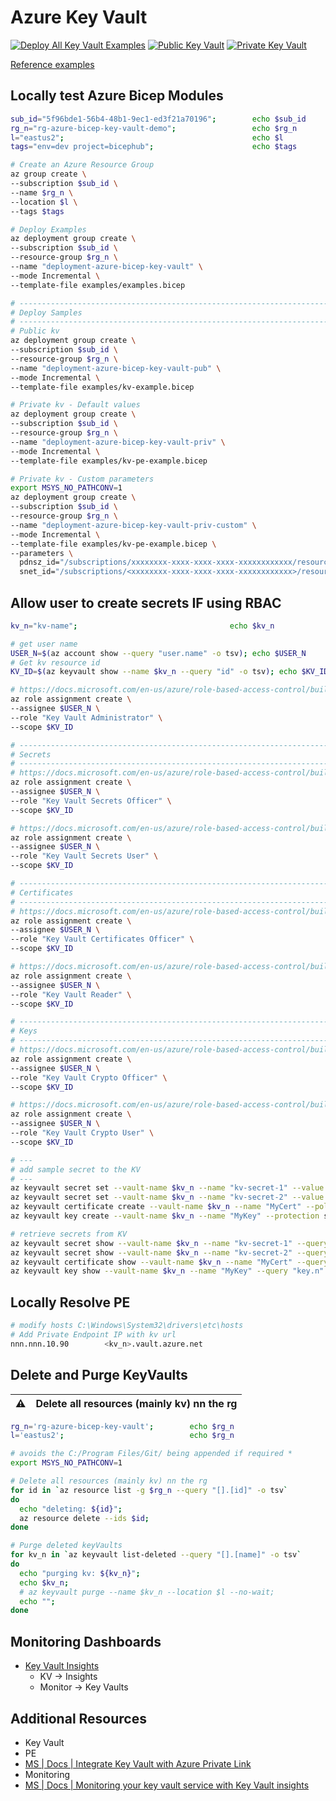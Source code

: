 # Azure Key Vault

[![Deploy All Key Vault Examples](https://github.com/ArtiomLK/azure-bicep-key-vault/actions/workflows/dev.orchestrator.yml/badge.svg?branch=main&event=push)](https://github.com/ArtiomLK/azure-bicep-key-vault/actions/workflows/dev.orchestrator.yml)
[![Public Key Vault](https://github.com/ArtiomLK/azure-bicep-key-vault/actions/workflows/kv-public.yml/badge.svg?branch=main&event=push)](https://github.com/ArtiomLK/azure-bicep-key-vault/actions/workflows/kv-public.yml)
[![Private Key Vault](https://github.com/ArtiomLK/azure-bicep-key-vault/actions/workflows/kv-private.yml/badge.svg?branch=main&event=push)](https://github.com/ArtiomLK/azure-bicep-key-vault/actions/workflows/kv-private.yml)

[Reference examples][1]

## Locally test Azure Bicep Modules

```bash
sub_id="5f96bde1-56b4-48b1-9ec1-ed3f21a70196";        echo $sub_id
rg_n="rg-azure-bicep-key-vault-demo";                 echo $rg_n
l="eastus2";                                          echo $l
tags="env=dev project=bicephub";                      echo $tags

# Create an Azure Resource Group
az group create \
--subscription $sub_id \
--name $rg_n \
--location $l \
--tags $tags

# Deploy Examples
az deployment group create \
--subscription $sub_id \
--resource-group $rg_n \
--name "deployment-azure-bicep-key-vault" \
--mode Incremental \
--template-file examples/examples.bicep

# ------------------------------------------------------------------------------------------------
# Deploy Samples
# ------------------------------------------------------------------------------------------------
# Public kv
az deployment group create \
--subscription $sub_id \
--resource-group $rg_n \
--name "deployment-azure-bicep-key-vault-pub" \
--mode Incremental \
--template-file examples/kv-example.bicep

# Private kv - Default values
az deployment group create \
--subscription $sub_id \
--resource-group $rg_n \
--name "deployment-azure-bicep-key-vault-priv" \
--mode Incremental \
--template-file examples/kv-pe-example.bicep

# Private kv - Custom parameters
export MSYS_NO_PATHCONV=1
az deployment group create \
--subscription $sub_id \
--resource-group $rg_n \
--name "deployment-azure-bicep-key-vault-priv-custom" \
--mode Incremental \
--template-file examples/kv-pe-example.bicep \
--parameters \
  pdnsz_id="/subscriptions/xxxxxxxx-xxxx-xxxx-xxxx-xxxxxxxxxxxx/resourceGroups/<rg-name>/providers/Microsoft.Network/privateDnsZones/privatelink.vaultcore.azure.net" \
  snet_id="/subscriptions/<xxxxxxxx-xxxx-xxxx-xxxx-xxxxxxxxxxxx>/resourceGroups/<rg-name>/rg-name>/providers/Microsoft.Network/virtualNetworks/<vnet-name>/subnets/<snet-pe>"
```

## Allow user to create secrets IF using RBAC

```bash
kv_n="kv-name";                                  echo $kv_n

# get user name
USER_N=$(az account show --query "user.name" -o tsv); echo $USER_N
# Get kv resource id
KV_ID=$(az keyvault show --name $kv_n --query "id" -o tsv); echo $KV_ID

# https://docs.microsoft.com/en-us/azure/role-based-access-control/built-in-roles#key-vault-administrator
az role assignment create \
--assignee $USER_N \
--role "Key Vault Administrator" \
--scope $KV_ID

# ------------------------------------------------------------------------------------------------
# Secrets
# ------------------------------------------------------------------------------------------------
# https://docs.microsoft.com/en-us/azure/role-based-access-control/built-in-roles#key-vault-secrets-officer
az role assignment create \
--assignee $USER_N \
--role "Key Vault Secrets Officer" \
--scope $KV_ID

# https://docs.microsoft.com/en-us/azure/role-based-access-control/built-in-roles#key-vault-secrets-user
az role assignment create \
--assignee $USER_N \
--role "Key Vault Secrets User" \
--scope $KV_ID

# ------------------------------------------------------------------------------------------------
# Certificates
# ------------------------------------------------------------------------------------------------
# https://docs.microsoft.com/en-us/azure/role-based-access-control/built-in-roles#key-vault-certificates-officer
az role assignment create \
--assignee $USER_N \
--role "Key Vault Certificates Officer" \
--scope $KV_ID

# https://docs.microsoft.com/en-us/azure/role-based-access-control/built-in-roles#key-vault-reader
az role assignment create \
--assignee $USER_N \
--role "Key Vault Reader" \
--scope $KV_ID

# ------------------------------------------------------------------------------------------------
# Keys
# ------------------------------------------------------------------------------------------------
# https://docs.microsoft.com/en-us/azure/role-based-access-control/built-in-roles#key-vault-crypto-officer
az role assignment create \
--assignee $USER_N \
--role "Key Vault Crypto Officer" \
--scope $KV_ID

# https://docs.microsoft.com/en-us/azure/role-based-access-control/built-in-roles#key-vault-crypto-user
az role assignment create \
--assignee $USER_N \
--role "Key Vault Crypto User" \
--scope $KV_ID

# ---
# add sample secret to the KV
# ---
az keyvault secret set --vault-name $kv_n --name "kv-secret-1" --value "kv-secret-1-value"
az keyvault secret set --vault-name $kv_n --name "kv-secret-2" --value "kv-secret-2-value"
az keyvault certificate create --vault-name $kv_n --name "MyCert" --policy "$(az keyvault certificate get-default-policy)"
az keyvault key create --vault-name $kv_n --name "MyKey" --protection software

# retrieve secrets from KV
az keyvault secret show --vault-name $kv_n --name "kv-secret-1" --query "value"
az keyvault secret show --vault-name $kv_n --name "kv-secret-2" --query "value"
az keyvault certificate show --vault-name $kv_n --name "MyCert" --query "cer"
az keyvault key show --vault-name $kv_n --name "MyKey" --query "key.n"
```

## Locally Resolve PE

```bash
# modify hosts C:\Windows\System32\drivers\etc\hosts
# Add Private Endpoint IP with kv url
nnn.nnn.10.90        <kv_n>.vault.azure.net
```

## Delete and Purge KeyVaults

| :warning: | Delete all resources (mainly kv) nn the rg |
| --------- | :----------------------------------------- |

```bash
rg_n='rg-azure-bicep-key-vault';        echo $rg_n
l='eastus2';                            echo $rg_n

# avoids the C:/Program Files/Git/ being appended if required *
export MSYS_NO_PATHCONV=1

# Delete all resources (mainly kv) nn the rg
for id in `az resource list -g $rg_n --query "[].[id]" -o tsv`
do
  echo "deleting: ${id}";
  az resource delete --ids $id;
done

# Purge deleted keyVaults
for kv_n in `az keyvault list-deleted --query "[].[name]" -o tsv`
do
  echo "purging kv: ${kv_n}";
  echo $kv_n;
  # az keyvault purge --name $kv_n --location $l --no-wait;
  echo "";
done
```

## Monitoring Dashboards

- [Key Vault Insights][3]
  - KV -> Insights
  - Monitor -> Key Vaults

## Additional Resources

- Key Vault
- PE
- [MS | Docs | Integrate Key Vault with Azure Private Link][2]
- Monitoring
- [MS | Docs | Monitoring your key vault service with Key Vault insights][3]

[1]: ./examples/examples.bicep
[2]: https://learn.microsoft.com/en-us/azure/key-vault/general/private-link-service
[3]: https://learn.microsoft.com/en-us/azure/key-vault/key-vault-insights-overview
